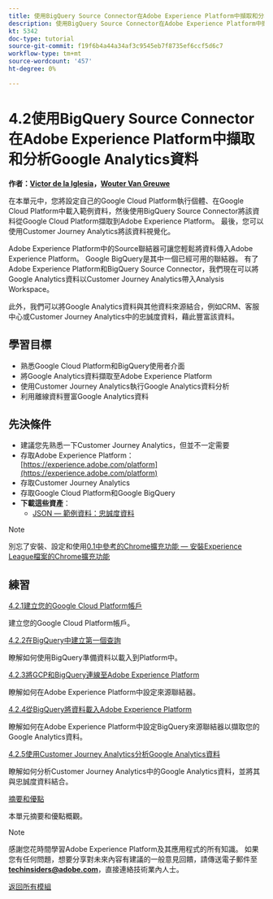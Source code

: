 ```yaml
---
title: 使用BigQuery Source Connector在Adobe Experience Platform中擷取和分析Google Analytics資料
description: 使用BigQuery Source Connector在Adobe Experience Platform中擷取和分析Google Analytics資料
kt: 5342
doc-type: tutorial
source-git-commit: f19f6b4a44a34af3c9545eb7f8735ef6ccf5d6c7
workflow-type: tm+mt
source-wordcount: '457'
ht-degree: 0%

---
```


# 4.2使用BigQuery Source Connector在Adobe Experience Platform中擷取和分析Google Analytics資料

**作者：[Victor de la Iglesia](https://www.linkedin.com/in/victordelaiglesia/)，[Wouter Van Greuwe](https://www.linkedin.com/in/woutervangeluwe/)**

在本單元中，您將設定自己的Google Cloud Platform執行個體、在Google Cloud Platform中載入範例資料，然後使用BigQuery Source Connector將該資料從Google Cloud Platform擷取到Adobe Experience Platform。 最後，您可以使用Customer Journey Analytics將該資料視覺化。

Adobe Experience Platform中的Source聯結器可讓您輕鬆將資料傳入Adobe Experience Platform。 Google BigQuery是其中一個已經可用的聯結器。 有了Adobe Experience Platform和BigQuery Source Connector，我們現在可以將Google Analytics資料以Customer Journey Analytics帶入Analysis Workspace。

此外，我們可以將Google Analytics資料與其他資料來源結合，例如CRM、客服中心或Customer Journey Analytics中的忠誠度資料，藉此豐富該資料。

## 學習目標

- 熟悉Google Cloud Platform和BigQuery使用者介面
- 將Google Analytics資料擷取至Adobe Experience Platform
- 使用Customer Journey Analytics執行Google Analytics資料分析
- 利用離線資料豐富Google Analytics資料

## 先決條件

- 建議您先熟悉一下Customer Journey Analytics，但並不一定需要
- 存取Adobe Experience Platform： [https://experience.adobe.com/platform](https://experience.adobe.com/platform)
- 存取Customer Journey Analytics
- 存取Google Cloud Platform和Google BigQuery
- **下載這些資產**：
   - [JSON — 範例資料：忠誠度資料](./../../../assets/json/bqLoyalty.json)

>[!NOTE]
>
>別忘了安裝、設定和使用[0.1中參考的Chrome擴充功能 — 安裝Experience League檔案的Chrome擴充功能](../../gettingstarted/gettingstarted/ex1.md)

## 練習

[4.2.1建立您的Google Cloud Platform帳戶](./ex1.md)

建立您的Google Cloud Platform帳戶。

[4.2.2在BigQuery中建立第一個查詢](./ex2.md)

瞭解如何使用BigQuery準備資料以載入到Platform中。

[4.2.3將GCP和BigQuery連線至Adobe Experience Platform](./ex3.md)

瞭解如何在Adobe Experience Platform中設定來源聯結器。

[4.2.4從BigQuery將資料載入Adobe Experience Platform](./ex4.md)

瞭解如何在Adobe Experience Platform中設定BigQuery來源聯結器以擷取您的Google Analytics資料。

[4.2.5使用Customer Journey Analytics分析Google Analytics資料](./ex5.md)

瞭解如何分析Customer Journey Analytics中的Google Analytics資料，並將其與忠誠度資料結合。

[摘要和優點](./summary.md)

本單元摘要和優點概觀。

>[!NOTE]
>
>感謝您花時間學習Adobe Experience Platform及其應用程式的所有知識。 如果您有任何問題，想要分享對未來內容有建議的一般意見回饋，請傳送電子郵件至&#x200B;**techinsiders@adobe.com**，直接連絡技術業內人士。

[返回所有模組](../../../overview.md)
